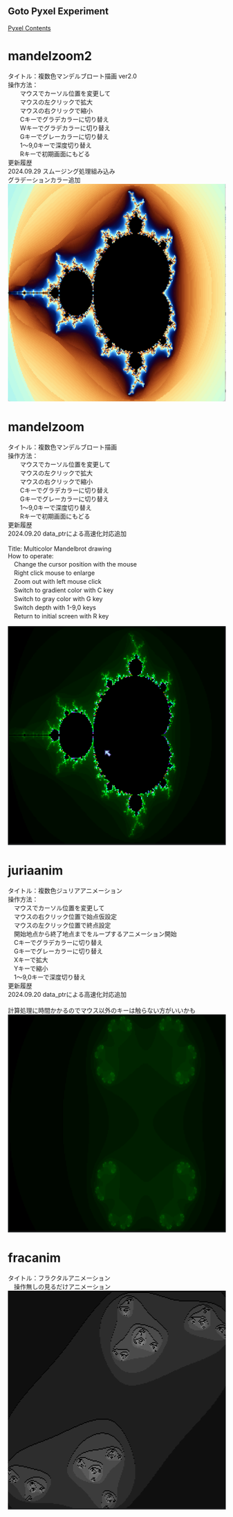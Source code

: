## Goto Pyxel Experiment
[Pyxel Contents](https://sanbunnoichi1962.web.fc2.com/pyxel_experiment.html)

# mandelzoom2
タイトル：複数色マンデルブロート描画 ver2.0<BR>
操作方法：<BR>
　　マウスでカーソル位置を変更して<BR>
　　マウスの左クリックで拡大<BR>
　　マウスの右クリックで縮小<BR>
　　Cキーでグラデカラーに切り替え<BR>
　　Wキーでグラデカラーに切り替え<BR>
　　Gキーでグレーカラーに切り替え<BR>
　　1～9,0キーで深度切り替え<BR>
　　Rキーで初期画面にもどる<BR>
更新履歴  
2024.09.29 スムージング処理組み込み  
           グラデーションカラー追加  
![SS](mandelzoom2.png)

# mandelzoom
タイトル：複数色マンデルブロート描画<BR>
操作方法：<BR>
　　マウスでカーソル位置を変更して<BR>
　　マウスの左クリックで拡大<BR>
　　マウスの右クリックで縮小<BR>
　　Cキーでグラデカラーに切り替え<BR>
　　Gキーでグレーカラーに切り替え<BR>
　　1～9,0キーで深度切り替え<BR>
　　Rキーで初期画面にもどる<BR>
更新履歴  
2024.09.20 data_ptrによる高速化対応追加  
<BR>
Title: Multicolor Mandelbrot drawing  
How to operate:  
　Change the cursor position with the mouse  
　Right click mouse to enlarge  
　Zoom out with left mouse click  
　Switch to gradient color with C key  
　Switch to gray color with G key  
　Switch depth with 1-9,0 keys  
　Return to initial screen with R key  

![SS](mandelzoom.gif)

# juriaanim
タイトル：複数色ジュリアアニメーション  
操作方法：<BR>
　マウスでカーソル位置を変更して<BR>
　マウスの右クリック位置で始点仮設定<BR>
　マウスの左クリック位置で終点設定<BR>
　開始地点から終了地点までをループするアニメーション開始<BR>
　Cキーでグラデカラーに切り替え<BR>
　Gキーでグレーカラーに切り替え<BR>
　Xキーで拡大<BR>
　Yキーで縮小<BR>
　1～9,0キーで深度切り替え<BR>
更新履歴  
2024.09.20 data_ptrによる高速化対応追加  
<BR>
計算処理に時間かかるのでマウス以外のキーは触らない方がいいかも<BR>
![GIF](juriaanim.gif)

# fracanim
タイトル：フラクタルアニメーション  
　操作無しの見るだけアニメーション<BR>
![SS](fracanim.gif)
